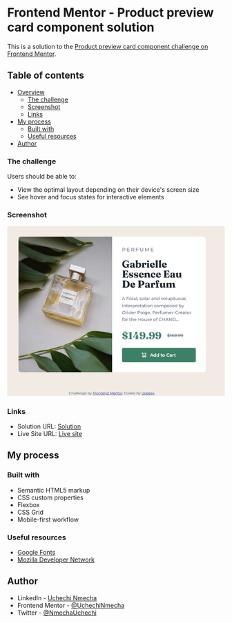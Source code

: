 # Frontend Mentor - Product preview card component solution

This is a solution to the [Product preview card component challenge on Frontend Mentor](https://www.frontendmentor.io/challenges/product-preview-card-component-GO7UmttRfa).

## Table of contents

- [Overview](#overview)
  - [The challenge](#the-challenge)
  - [Screenshot](#screenshot)
  - [Links](#links)
- [My process](#my-process)
  - [Built with](#built-with)
  - [Useful resources](#useful-resources)
- [Author](#author)

### The challenge

Users should be able to:

- View the optimal layout depending on their device's screen size
- See hover and focus states for interactive elements

### Screenshot

![](./screenshot.png)

### Links

- Solution URL: [Solution](https://your-solution-url.com)
- Live Site URL: [Live site](https://product-preview-card-component-uc.netlify.app/)

## My process

### Built with

- Semantic HTML5 markup
- CSS custom properties
- Flexbox
- CSS Grid
- Mobile-first workflow

### Useful resources

- [Google Fonts](https://fonts.google.com/)
- [Mozilla Developer Network](https://developer.mozilla.org/en-US/)

## Author

- LinkedIn - [Uchechi Nmecha](https://www.linkedin.com/in/uchechi-nmecha-15743421b)
- Frontend Mentor - [@UchechiNmecha](https://www.frontendmentor.io/profile/UchechiNmecha)
- Twitter - [@NmechaUchechi](https://www.twitter.com/NmechaUchechi)
